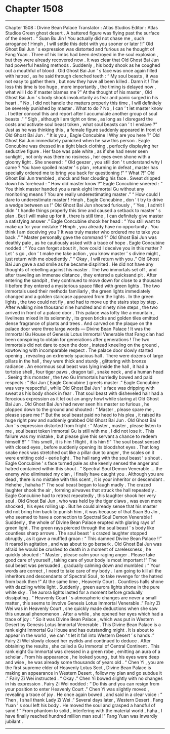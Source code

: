 
# Chapter 1508


---

Chapter 1508 : Divine Bean Palace
Translator :
Atlas Studios
Editor :
Atlas Studios
Green ghost desert .
A battered figure was flying past the surface of the desert .
“ Suan Bu Jin ! You actually did not chase me , such arrogance ! Hmph , I will settle this debt with you sooner or later !!” Old Ghost Bai Jun ’ s expression was distorted and furious as he thought of Fang Yuan .
Three of his limbs had been destroyed in the soul explosion , but they were already recovered now .
It was clear that Old Ghost Bai Jun had powerful healing methods .
Suddenly , his body shook as he coughed out a mouthful of blood .
Old Ghost Bai Jun ’ s face was once again filled with hatred , as he said through clenched teeth : “ My soul beasts , it was not easy to gather them , but now they have all been killed . Damn it ! The loss this time is too huge , more importantly , the timing is delayed now , what will I do if master blames me ?”
At the thought of his master , Old Ghost Bai Jun ’ s body shook involuntarily as fear and panic surged in his heart .
“ No , I did not handle the matters properly this time , I will definitely be severely punished by master . What to do ? No , I can ’ t let master know . I better conceal this and report after I accumulate another group of soul beasts .”
“ Sigh , although I am tight on time , as long as I disregard the costs and activate soul beast token , what soul beasts can ’ t I enslave ?”
Just as he was thinking this , a female figure suddenly appeared in front of Old Ghost Bai Jun .
“ It is you , Eagle Concubine ! Why are you here ?” Old Ghost Bai Jun immediately panicked when he saw this person .
Eagle Concubine was dressed in a tight black clothing , perfectly displaying her seductive figure . Her face was pale white , as if she had never seen sunlight , not only was there no rosiness , her eyes even shone with a gloomy light .
She sneered : “ Old geezer , you still don ’ t understand why I came ? You have spoiled master ’ s plan , returning in defeat , master has specially ordered me to bring you back for questioning !”
“ What ?!” Old Ghost Bai Jun trembled , shock and fear clouding his face .
Sweat dripped down his forehead : “ How did master know ?”
Eagle Concubine sneered : “ You think master handed you a rank eight Immortal Gu without any monitoring means ? You are really underestimating master .”
“ How could I dare to underestimate master ! Hmph , Eagle Concubine , don ’ t try to drive a wedge between us !” Old Ghost Bai Jun shouted furiously , “ Yes , I admit I didn ’ t handle things properly this time and caused a setback to master ’ s plan . But I will make up for it , there is still time , I can definitely give master a satisfying answer .”
Eagle Concubine shook her head : “ You still want to make up for your mistake ? Hmph , you already have no opportunity . You think I am deceiving you ? It was truly master who ordered me to take you back .”
“ Master personally gave the command ?” Old Ghost Bai Jun was deathly pale , as he cautiously asked with a trace of hope .
Eagle Concubine nodded : “ You can forget about it , how could I deceive you in this matter ? Let ’ s go , don ’ t make me take action , you know master ’ s divine might , just return with me obediently .”
“ Okay , I will return with you .” Old Ghost Bai Jun gave a sad smile as he became dispirited . He did not have any thoughts of rebelling against his master .
The two immortals set off , and after traveling an immense distance , they entered a quicksand pit .
After entering the sandpit , they continued to move down for close to a thousand li before they entered a mysterious space filled with green lights .
The two immortals used their methods familiarly , the green lights immediately changed and a golden staircase appeared from the lights .
In the green lights , the two could not fly , and had to move up the stairs step by step .
After walking nine thousand nine hundred and ninety nine steps , the two arrived in front of a palace door .
This palace was lofty like a mountain , liveliness mixed in its solemnity , its green bricks and golden tiles emitted dense fragrance of plants and trees .
And carved on the plaque on the palace door were three large words — Divine Bean Palace !
It was the Immortal Gu House of Genesis Lotus Immortal Venerable that Fang clan had been conspiring to obtain for generations after generations !
The two immortals did not dare to open the door , instead kneeling on the ground , kowtowing with incomparable respect .
The palace door slowly started opening , revealing an extremely spacious hall .
There were dozens of large pillars in the hall , they were thick and sturdy , glittering with bronze radiance .
An enormous soul beast was lying inside the hall , it had a tortoise shell , four tiger paws , dragon tail , snake neck , and a human head .
Seeing this monster , the two Gu Immortals hurriedly bowed and paid respects : “ Bai Jun ( Eagle Concubine ) greets master .”
Eagle Concubine was very respectful , while Old Ghost Bai Jun ’ s face was dripping with sweat as his body shook in fear .
That soul beast with disheveled hair had a ferocious expression as it let out an angry howl while staring at Old Ghost Bai Jun .
Old Ghost Bai Jun had never seen his master so furious , he plopped down to the ground and shouted : “ Master , please spare me , please spare me !”
But the soul beast paid no heed to his plea , it raised its huge right paw and suddenly grabbed Old Ghost Bai Jun .
Old Ghost Bai Jun ’ s expression distorted from fright : “ Master , master , please listen to me , soul beast token Immortal Gu is still with me , I did not lose it . This failure was my mistake , but please give this servant a chance to redeem himself !!”
“ This smell , it is him ! Right , it is him !!” The soul beast sensed with closed eyes , before suddenly opening its bloodshot eyes .
That long snake neck was stretched out like a pillar due to anger , the scales on it were emitting cold - eerie light .
The hall rang with the soul beast ’ s shout .
Eagle Concubine ’ s face turned pale as she keenly sensed the anger and hatred contained within this shout .
“ Spectral Soul Demon Venerable … the enemy who eliminated my clan , I finally have caught you . Although you are dead , there is no mistake with this scent , it is your inheritor or descendant . Hehehe , hahaha !” The soul beast began to laugh madly .
The crazed laughter shook the air , forming airwaves that struck the hall repeatedly .
Eagle Concubine had to retreat repeatedly , this laughter shook her very soul .
Old Ghost Bai Jun , who was held by the tiger claws , was even more shocked , his eyes rolling up . But he could already sense that his master did not bring him back to punish him , it was because of that Suan Bu Jin , who seemed to have a connection to Spectral Soul Demon Venerable !
Suddenly , the whole of Divine Bean Palace erupted with glaring rays of green light .
The green rays pierced through the soul beast ’ s body like countless sharp arrows .
The soul beast ’ s crazed laughter stopped abruptly , as it gave a muffled groan : “ This damned Divine Bean Palace !!”
It roared in agitation , and was about to go berserk .
Old Ghost Bai Jun was afraid he would be crushed to death in a moment of carelessness , he quickly shouted : “ Master , please calm your raging anger . Please take good care of yourself , taking care of your body is most important !”
The soul beast was persuaded , gradually calming down and mumbled : “ Your words are correct , I need to take care of my body . I am going to kill all the inheritors and descendants of Spectral Soul , to take revenge for the hatred from back then !”
At the same time , Heavenly Court .
Countless halls shone with dazzling white light .
Suddenly , green aurora lights shone in the pure white sky .
The aurora lights lasted for a moment before gradually dissipating .
“ Heavenly Court ’ s atmospheric changes are never a small matter , this seems to involve Genesis Lotus Immortal Venerable .” Fairy Zi Wei was in Heavenly Court , she quickly made deductions when she saw this unusual phenomenon .
After a while , she opened her eyes which had a trace of joy : “ So it was Divine Bean Palace , which was put in Western Desert by Genesis Lotus Immortal Venerable . This Divine Bean Palace is a rank eight Immortal Gu House and has outstanding might . It is about to appear in the world , we can ’ t let it fall into Western Desert ’ s hands .”
Fairy Zi Wei slowly closed her eyelids and continued to deduce .
After obtaining the results , she called a Gu Immortal of Central Continent .
This rank eight Gu Immortal was dressed in a green robe , emitting an aura of a scholar . From his appearance , he looked young , but his eyes were deep and wise , he was already some thousands of years old .
“ Chen Yi , you are the first supreme elder of Heavenly Lotus Sect , Divine Bean Palace is making an appearance in Western Desert , follow my plan and go subdue it .” Fairy Zi Wei instructed .
“ Okay .” Chen Yi bowed slightly with no changes in his expression .
Fairy Zi Wei nodded : “ Do this and you can resign from your position to enter Heavenly Court .”
Chen Yi was slightly moved , revealing a trace of joy . He once again bowed , and said in a clear voice : “ Then , I shall thank Lady Zi Wei .”
Several days later , Western Desert .
Fang Yuan ’ s soul left his body .
He moved the soul and grasped a handful of sand !
“ From phantom to solid , interfering with the material world , haha , I have finally reached hundred million man soul !” Fang Yuan was inwardly jubilant .

---

